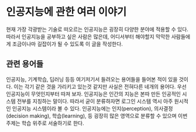 # 인공지능에 관한 여러 이야기

현재 가장 각광받는 기술로 떠오르는 인공지능은 굉장히 다양한 분야에 적용할 수 있다.  따라서 인공지능을 공부하고 싶은 사람은 많은데, 어디서부터 해야할지 막막한 사람들에게 조금이나마 길잡이가 될 수 있도록 이 글을 작성한다.

## 관련 용어들
인공지능, 기계학습, 딥러닝 등등 여기저기서 들려오는 용어들을 들어본 적이 있을 것이다. 이는 각기 같은 것을 가리키고 있는것 같지만 사실은 전혀다른 네개의 용어다.
우선 인공지능이 무엇인지부터 따져 보자. 인공지능은 인간의 지능은 본따 만든 인공적인 시스템 전부를 지칭하는 말이다. 따라서 굳이 분류하자면 로그인 시스템 역시 아주 원시적인 인공지능 시스템이라 볼 수 있다. 인공지능에는 인지(perception), 의사결정(decision making), 학습(learning), 등 굉장히 많은 영역으로 분류할 수 있으며 이번 주제는 학습 위주로 서술하기로 한다.
